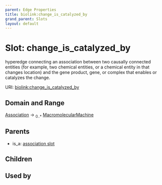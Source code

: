```yaml
---
parent: Edge Properties
title: biolink:change_is_catalyzed_by
grand_parent: Slots
layout: default
---
```


# Slot: change_is_catalyzed_by


hyperedge connecting an association between two causally connected entities (for example, two chemical entities, or a chemical entity in that changes location) and the gene product, gene, or complex that enables or catalyzes the change.

URI: [biolink:change_is_catalyzed_by](https://w3id.org/biolink/vocab/change_is_catalyzed_by)

## Domain and Range

[Association](Association.md) ->  <sub>0..*</sub> [MacromolecularMachine](MacromolecularMachine.md)

## Parents

 *  is_a: [association slot](association_slot.md)

## Children


## Used by

